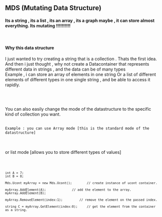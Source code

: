 <h2>
	MDS (Mutating Data Structure)
</h2>
<h4>
	Its a string , its a list , its an array , its a graph maybe , it can store almost 
	everything. Its mutating !!!!!!!!!!	<insert pixar studio screams>
</h4>
<br>
<h4>
	Why this data structure
</h4>
<p>
	I just wanted to try creating a string that is a collection . Thats the first idea. 
	And then i just thought , why not create a Datacontainer that represents different data in
	 strings , and the data can be of many types 

<br>
	Example , i can store an array of elements in one string 
	Or a list of different elements of different types in one single string , and be able to access it rapidly. 	
</p>
<br>
<br>
<p>
	You can also easily change the mode of the datastructure to the specific kind of collection you want.
<br>
<br>

	Example : you can use Array mode [this is the standard mode of the datastructure] 
<br>
<br>
	or list mode [allows you to store different types of values]
<br>
</p>

<code>

	int A = 7;
	int B = 8;

	Mds.Ucont myArray = new Mds.Ucont();		// create instance of ucont container.

	myArray.AddElement(A);				// add the element to the array.
	myArray.AddElement(B);

	myArray.RemoveElement(index:1);			// remove the element on the passed index.

	string C = myArray.GetElement(index:0);		// get the element from the container as a string.
	
</code>
